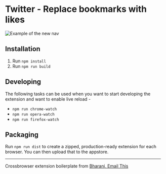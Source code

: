 # Twitter - Replace bookmarks with likes

![Example of the new nav](https://www.dropbox.com/s/cvrprx9h484g1fk/artwork.png?raw=1)

## Installation

1. Run `npm install`
2. Run `npm run build`

## Developing

The following tasks can be used when you want to start developing the extension and want to enable live reload -

- `npm run chrome-watch`
- `npm run opera-watch`
- `npm run firefox-watch`

## Packaging

Run `npm run dist` to create a zipped, production-ready extension for each browser. You can then upload that to the appstore.

---

Crossbrowser extension boilerplate from [Bharani, Email This](https://github.com/EmailThis/extension-boilerplate)

